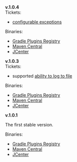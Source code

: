 **v.1.0.4**  
Tickets:
* [configurable exceptions](https://github.com/denis-zhdanov/traute/issues/60)  

Binaries:
* [Gradle Plugins Registry](https://plugins.gradle.org/plugin/tech.harmonysoft.oss.traute/1.0.4)
* [Maven Central](https://repo1.maven.org/maven2/tech/harmonysoft/traute-gradle/1.0.4/)
* [JCenter](https://repo.jfrog.org/artifactory/libs-release-bintray/tech/harmonysoft/traute-gradle/1.0.4/)

**v.1.0.3**  
Tickets:
* supported [ability to log to file](https://github.com/denis-zhdanov/traute/issues/58)  

Binaries:
* [Gradle Plugins Registry](https://plugins.gradle.org/plugin/tech.harmonysoft.oss.traute/1.0.3)
* [Maven Central](https://repo1.maven.org/maven2/tech/harmonysoft/traute-gradle/1.0.3/)
* [JCenter](https://repo.jfrog.org/artifactory/libs-release-bintray/tech/harmonysoft/traute-gradle/1.0.3/)

**v.1.0.1**

The first stable version.  

Binaries:
* [Gradle Plugins Registry](https://plugins.gradle.org/plugin/tech.harmonysoft.oss.traute/1.0.1)
* [Maven Central](https://repo1.maven.org/maven2/tech/harmonysoft/traute-gradle/1.0.1/)
* [JCenter](https://repo.jfrog.org/artifactory/libs-release-bintray/tech/harmonysoft/traute-gradle/1.0.1/) 